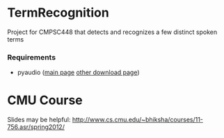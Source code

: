 # TermRecognition
Project for CMPSC448 that detects and recognizes a few distinct spoken terms

### Requirements ###
* pyaudio ([main page](http://people.csail.mit.edu/hubert/pyaudio/) [other download page](http://www.lfd.uci.edu/~gohlke/pythonlibs/#pyaudio))


# CMU Course
Slides may be helpful:
http://www.cs.cmu.edu/~bhiksha/courses/11-756.asr/spring2012/
